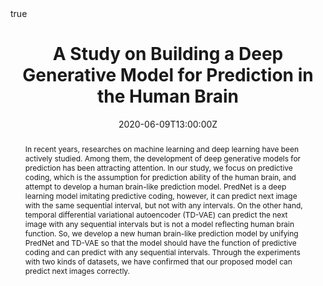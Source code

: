 ---
abstract: In recent years, researches on machine learning and deep learning have been actively studied. Among them, the development of deep generative models for prediction has been attracting attention. In our study, we focus on predictive coding, which is the assumption for prediction ability of the human brain, and attempt to develop a human brain-like prediction model. PredNet is a deep learning model imitating predictive coding, however, it can predict next image with the same sequential interval, but not with any intervals. On the other hand, temporal differential variational autoencoder (TD-VAE) can predict the next image with any sequential intervals but is not a model reflecting human brain function. So, we develop a new human brain-like prediction model by unifying PredNet and TD-VAE so that the model should have the function of predictive coding and can predict with any sequential intervals. Through the experiments with two kinds of datasets, we have confirmed that our proposed model can predict next images correctly.
doi: "https://doi.org/10.11517/pjsai.JSAI2020.0_1O3GS801"
address:
all_day: true
authors: [Eri Kuroda, Ichiro Kobayashi]
date: "2020-06-09T13:00:00Z"
date_end: "2020-06-12T15:00:00Z"
event: The 34th Annual Conference of the Japanese Society for Artificial Intelligence, 2020 (JSAI2020)
event_url: https://www.ai-gakkai.or.jp/jsai2020/
featured: false
image:
  caption: '[JSAI2020](https://www.ai-gakkai.or.jp/jsai2020/)'
  focal_point: Right
links:
location: Online
math: true
projects:
- internal-project
publishDate: "2020-06-08T00:00:00Z"
slides: 
summary: The 34th Annual Conference of the Japanese Society for Artificial Intelligence, 2020 (JSAI2020)
tags: []
title: A Study on Building a Deep Generative Model for Prediction in the Human Brain
url_code: ""
url_pdf: "https://www.jstage.jst.go.jp/article/pjsai/JSAI2020/0/JSAI2020_1O3GS801/_pdf/-char/ja"
url_slides: ""
url_video: ""
---